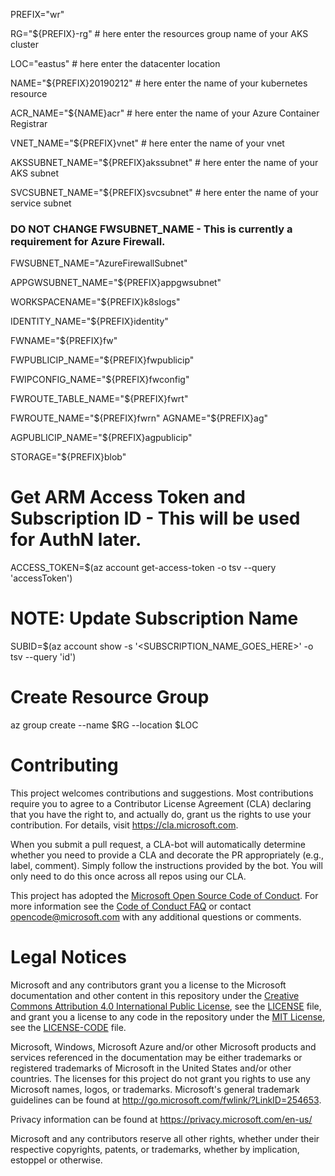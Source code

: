 

PREFIX="wr"

RG="${PREFIX}-rg"  # here enter the resources group name of your AKS cluster

LOC="eastus"   # here enter the datacenter location

NAME="${PREFIX}20190212"  # here enter the name of your kubernetes resource

ACR_NAME="${NAME}acr"   # here enter the name of your Azure Container Registrar

VNET_NAME="${PREFIX}vnet"  # here enter the name of your vnet

AKSSUBNET_NAME="${PREFIX}akssubnet"   # here enter the name of your AKS subnet

SVCSUBNET_NAME="${PREFIX}svcsubnet"   # here enter the name of your service subnet

### DO NOT CHANGE FWSUBNET_NAME - This is currently a requirement for Azure Firewall.

FWSUBNET_NAME="AzureFirewallSubnet"

APPGWSUBNET_NAME="${PREFIX}appgwsubnet"

WORKSPACENAME="${PREFIX}k8slogs"

IDENTITY_NAME="${PREFIX}identity"

FWNAME="${PREFIX}fw"

FWPUBLICIP_NAME="${PREFIX}fwpublicip"

FWIPCONFIG_NAME="${PREFIX}fwconfig"

FWROUTE_TABLE_NAME="${PREFIX}fwrt"

FWROUTE_NAME="${PREFIX}fwrn"
AGNAME="${PREFIX}ag"

AGPUBLICIP_NAME="${PREFIX}agpublicip"

STORAGE="${PREFIX}blob"

# Get ARM Access Token and Subscription ID - This will be used for AuthN later.

ACCESS_TOKEN=$(az account get-access-token -o tsv --query 'accessToken')

# NOTE: Update Subscription Name

SUBID=$(az account show -s '<SUBSCRIPTION_NAME_GOES_HERE>' -o tsv --query 'id') 

# Create Resource Group

az group create --name $RG --location $LOC





# Contributing

This project welcomes contributions and suggestions.  Most contributions require you to agree to a
Contributor License Agreement (CLA) declaring that you have the right to, and actually do, grant us
the rights to use your contribution. For details, visit https://cla.microsoft.com.

When you submit a pull request, a CLA-bot will automatically determine whether you need to provide
a CLA and decorate the PR appropriately (e.g., label, comment). Simply follow the instructions
provided by the bot. You will only need to do this once across all repos using our CLA.

This project has adopted the [Microsoft Open Source Code of Conduct](https://opensource.microsoft.com/codeofconduct/).
For more information see the [Code of Conduct FAQ](https://opensource.microsoft.com/codeofconduct/faq/) or
contact [opencode@microsoft.com](mailto:opencode@microsoft.com) with any additional questions or comments.

# Legal Notices

Microsoft and any contributors grant you a license to the Microsoft documentation and other content
in this repository under the [Creative Commons Attribution 4.0 International Public License](https://creativecommons.org/licenses/by/4.0/legalcode),
see the [LICENSE](LICENSE) file, and grant you a license to any code in the repository under the [MIT License](https://opensource.org/licenses/MIT), see the
[LICENSE-CODE](LICENSE-CODE) file.

Microsoft, Windows, Microsoft Azure and/or other Microsoft products and services referenced in the documentation
may be either trademarks or registered trademarks of Microsoft in the United States and/or other countries.
The licenses for this project do not grant you rights to use any Microsoft names, logos, or trademarks.
Microsoft's general trademark guidelines can be found at http://go.microsoft.com/fwlink/?LinkID=254653.

Privacy information can be found at https://privacy.microsoft.com/en-us/

Microsoft and any contributors reserve all other rights, whether under their respective copyrights, patents,
or trademarks, whether by implication, estoppel or otherwise.
